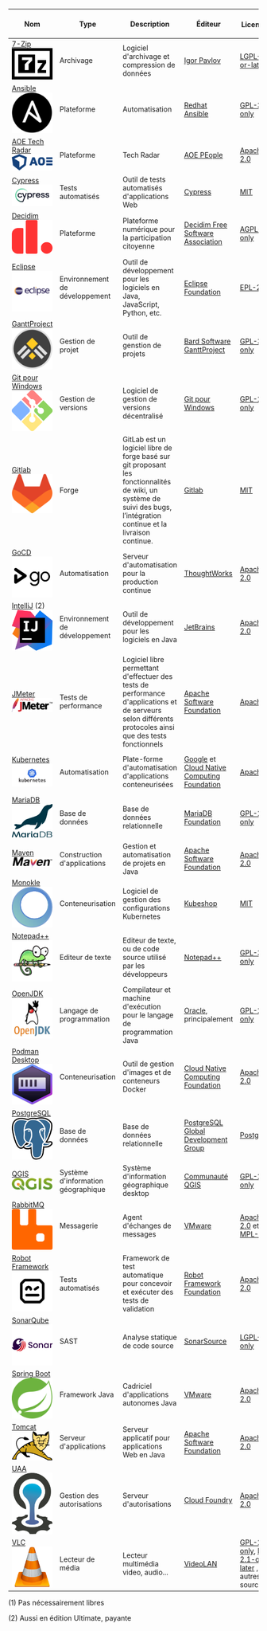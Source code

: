 | Nom                                                                                                         | Type                               | Description                                                                                                                                                              | Éditeur                                                                                   | Licence ![](https://spdx.dev/wp-content/uploads/sites/31/2023/08/logo-color.svg)                                                                           | Équipes installatrices                  | Contributions de l'État | Solutions alternatives (1)                       | Langage de programmation                     | Mots-clés                                                      |
|-------------------------------------------------------------------------------------------------------------|------------------------------------|--------------------------------------------------------------------------------------------------------------------------------------------------------------------------|-------------------------------------------------------------------------------------------|------------------------------------------------------------------------------------------------------------------------------------------------------------|-----------------------------------------|:-------------------------------:|--------------------------------------------------|----------------------------------------------|----------------------------------------------------------------|
| [7-Zip](https://www.7-zip.org/) ![7-zip logo](./media/7-Zip.png)                                            | Archivage                          | Logiciel d'archivage et compression de données                                                                                                                           | [Igor Pavlov](https://www.7-zip.org/)                                                     | [LGPL-2.1-or-later](https://spdx.org/licenses/LGPL-2.1-or-later.html)                                                                                      | Toutes                                  | -                               | WinZIP, WinRAR...                                | C, C++, Assembleur                           | "archivage" "compression" "zip" "rar"                          |
| [Ansible](https://techradar.aoe.com/) ![Ansible logo](media/ansible.jpg)                                    | Plateforme                         | Automatisation                                                                                                                                                           | [Redhat Ansible](https://www.ansible.com/)                                                | [GPL-3.0-only](https://spdx.org/licenses/GPL-3.0-only.html)                                                                                                | Infrastructure                          | -                               | OpenTofu, Terraform                              | Python, JavaScript, Shell, Jinja, Dockerfile | "plateforme" "automatisation"                                  |
| [AOE Tech Radar](https://techradar.aoe.com/) ![AOE logo](media/aoe.png)                                     | Plateforme                         | Tech Radar                                                                                                                                                               | [AOE PEople](https://www.aoe.com/)                                                        | [Apache-2.0](https://spdx.org/licenses/Apache-2.0.html)                                                                                                    | Développement                           | -                               |                                                  | JavaScript, CSS                              | "plateforme" "technology" "radar"                              |
| [Cypress](https://github.com/decidim/) ![Cypress logo](./media/cypress.png)                          | Tests automatisés         | Outil de tests automatisés d'applications Web | [Cypress](https://www.cypress.io/about-us) | [MIT](https://spdx.org/licenses/MIT.html) | Développement | -                  | Selenium, SoapUI, TestProject | JavaScript                              | "test" "automatisation"                                        |
| [Decidim](https://github.com/decidim/) ![Decidim logo](./media/decidim.png)                                 | Plateforme                         | Plateforme numérique pour la participation citoyenne                                                                                                                     | [Decidim Free Software Association](https://decidim.org/)                                 | [AGPL-3.0-only](https://spdx.org/licenses/AGPL-3.0-only.html)                                                                                              | participer.ge.ch                        | -                  | Konveio, CitizenLab                              | Ruby                                         | "plateforme" "participation" "citoyen"                         |
| [Eclipse](https://eclipseide.org/) ![eclipse logo](./media/eclipse.png)                                     | Environnement de développement     | Outil de développement pour les logiciels en Java, JavaScript, Python, etc.                                                                                              | [Eclipse Foundation](https://www.eclipse.org/)                                            | [EPL-2.0](https://spdx.org/licenses/EPL-2.0.html)                                                                                                          | Développement                           | -                       | IntelliJ, VSCode, NetBeans                       | Java, C                                      | "ide" "environnement de développement" "java"                  |
| [GanttProject](https://github.com/bardsoftware/ganttproject) ![GanttProject logo](./media/ganttproject.jpg) | Gestion de projet                  | Outil de genstion de projets                                                                                                                                             | [Bard Software GanttProject](https://www.ganttproject.biz/)                               | [GPL-3.0-only](https://spdx.org/licenses/GPL-3.0-only.html)                                                                                                | Moyens de développement                 | -              | VI, GVIM, Emacs...                               | C, C++, Python, HTML                         | "editeur" "texte" "code"                                       |
| [Git pour Windows](https://github.com/git-for-windows/) ![git pour windows logo](./media/gwindows.png)      | Gestion de versions                | Logiciel de gestion de versions décentralisé                                                                                                                             | [Git pour Windows](https://gitforwindows.org/)                                            | [GPL-2.0-only](https://spdx.org/licenses/GPL-2.0-only.html)                                                                                                | Métier                                  | -                                 | Microsoft Project                                | Java, Kotlin, CSS...                         | "gestion de projet"                                            | 
| [Gitlab](https://www.gitlab.com) ![gitlab logo](media/gitlab.png)                                           | Forge                              | GitLab est un logiciel libre de forge basé sur git proposant les fonctionnalités de wiki, un système de suivi des bugs, l’intégration continue et la livraison continue. | [Gitlab](https://www.gitlab.com)                                                          | [MIT](https://spdx.org/licenses/MIT.html)                                                                                                                  | Développement                           | - | Gitea, Harness OS                                | Ruby                                         | "automatisation" "déploiement"                                 |
| [GoCD](https://www.gocd.org) ![GoCD logo](./media/gocd.jpg)                                                 | Automatisation                     | Serveur d'automatisation pour la production continue                                                                                                                     | [ThoughtWorks](https://www.thoughtworks.com)                                              | [Apache-2.0](https://spdx.org/licenses/Apache-2.0.html)                                                                                                    | Intégration                             | -                            | Jenkins X, ArgoCD                                | Java, TypeScript                             | "automatisation" "déploiement" "production"                    |
| [IntelliJ](https://www.jetbrains.com/idea/) (2)  ![intelij logo](./media/intelij.svg)                       | Environnement de développement     | Outil de développement pour les logiciels en Java                                                                                                                        | [JetBrains](https://fr.wikipedia.org/wiki/JetBrains)                                      | [Apache-2.0](https://spdx.org/licenses/Apache-2.0.html)                                                                                                    | Développement                           | -                          | Eclipse, VSCode, NetBeans                        | Java                                         | "ide" "environnement de développement" "java"                  |
| [JMeter](https://jmeter.apache.org/) ![jmeter logo](media/apache-jmeter.png)                                | Tests de performance               | Logiciel libre permettant d'effectuer des tests de performance d'applications et de serveurs selon différents protocoles ainsi que des tests fonctionnels                | [Apache Software Foundation](https://www.apache.org/)                                     | [Apache 2.0](https://www.apache.org/licenses/LICENSE-2.0)                                                                                                  | Infrastructure                          | -                                                | Gatling, K6                                      | Groovy, Java                                 | "performance" "tests" "charge"                                 |
| [Kubernetes](https://kubernetes.io/) ![kubernetes logo](./media/kubernetes.jpg)                             | Automatisation                     | Plate-forme d'automatisation d'applications conteneurisées                                                                                                               | [Google](https://google.com) et [Cloud Native Computing Foundation](https://www.cncf.io/) | [Apache 2.0](https://www.apache.org/licenses/LICENSE-2.0)                                                                                                  | Infrastructure                          | -                        | Docker, Rancher                                  | Go                                           | "automatisation" "déploiement" "montée en charge" "conteneurs" |
| [MariaDB](https://mariadb.org/fr) ![mariadb logo](./media/mariadb.svg)                                      | Base de données                    | Base de données relationnelle                                                                                                                                            | [MariaDB Foundation](https://mariadb.org/fr)                                              | [GPL-2.0-only](https://spdx.org/licenses/GPL-2.0-only.html)                                                                                                | Bases de données                        | -                        | PostgreSQL, Oracle                               | C, C++, Perl                                 | "base de données" "relationnel"                                |
| [Maven](https://mariadb.org/fr) ![maven logo](./media/apache-maven.png)                                     | Construction d'applications        | Gestion et automatisation de projets en Java                                                                                                                             | [Apache Software Foundation](https://fr.wikipedia.org/wiki/Apache_Software_Foundation)    | [Apache-2.0](https://spdx.org/licenses/Apache-2.0.html)                                                                                                    | Développement                           | -                        | Ant, Gradle                                      | Java                                         | "construction" "dépendances"                                   |
| [Monokle](https://monokle.io/) ![Monokle logo](./media/monokle.png)                                         | Conteneurisation                   | Logiciel de gestion des configurations Kubernetes                                                                                                                        | [Kubeshop](https://kubeshop.io/)                                                          | [MIT](https://spdx.org/licenses/MIT.html)                                                                                                                  | Intégration                             | -                            | Seabird, Kubermetic                              | TypeScript                                   | "kubernetes" "configuration"                                   |
| [Notepad++](https://github.com/notepad-plus-plus/)  ![Notepad++ logo](./media/notepad.png)                  | Editeur de texte                   | Editeur de texte, ou de code source utilisé par les développeurs                                                                                                         | [Notepad++](https://notepad-plus-plus.org/)                                               | [GPL-3.0-only](https://spdx.org/licenses/GPL-3.0-only.html)                                                                                                | Moyens de développement                 | -                 | VI, GVIM, Emacs...                               | C, C++, Python, HTML                         | "editeur" "texte" "code"                                       |
| [OpenJDK](https://openjdk.org/)  ![OpenJDK logo](./media/openjdk.webp)                                      | Langage de programmation           | Compilateur et machine d'exécution pour le langage de programmation Java                                                                                                 | [Oracle](https://www.oracle.com/), principalement                                         | [GPL-2.0-only](https://spdx.org/licenses/GPL-2.0-only.html)                                                                                                | Intégration                             | -                             | .NET, PHP, node                                  | C, C++, Java                                 | "langage" "Java" "jvm" "machine virtuelle"                     |
| [Podman Desktop](https://podman-desktop.io) ![Podman Desktop logo](./media/podman.svg)                      | Conteneurisation                   | Outil de gestion d'images et de conteneurs Docker                                                                                                                        | [Cloud Native Computing Foundation](https://www.cncf.io)                                  | [Apache-2.0](https://spdx.org/licenses/Apache-2.0.html)                                                                                                    | Développement                           | -                          | Docker Desktop                                   | TypeScript                                   | "conteneur" "image" "docker"                                   |
| [PostgreSQL](https://www.postgresql.org) ![postgreSQL logo](./media/postgresql.svg)                         | Base de données                    | Base de données relationnelle                                                                                                                                            | [PostgreSQL Global Development Group](https://www.postgresql.org/developer/core)          | [PostgreSQL](https://spdx.org/licenses/PostgreSQL.html)                                                                                                    | Bases de données                        | -                        | Oracle, MariaDB                                  | C                                            | "base de données" "relationnel"                                |
| [QGIS](https://qgis.org) ![QGIS logo](./media/qgis.svg)                                                     | Système d'information géographique | Système d'information géographique desktop                                                                                                                               | [Communauté QGIS](https://qgis.org/community/organisation/)                               | [GPL-2.0-only](https://spdx.org/licenses/GPL-2.0-only.html)                                                                                                | Métier                                  | [Pull request 60459](https://github.com/qgis/QGIS/pull/60459)| ArcGIS, ESRI                                     | C++, Qt, Python                              | "gis"                                                          |
| [RabbitMQ](https://www.rabbitmq.com/)  ![RabbitMQ logo](./media/rabbitmq.svg)                               | Messagerie                         | Agent d'échanges de messages                                                                                                                                             | [VMware](https://www.vmware.com/)                                                         | [Apache-2.0](https://spdx.org/licenses/Apache-2.0.html) et [MPL-2.0](https://spdx.org/licenses/MPL-2.0.html)                                               | Moyens de développement, équipes métier | - | REST, Apache ActiveMQ, IBM MQ                    | Erlang                                       | "messagerie" "amqp" "asynchrone"                               |
| [Robot Framework](https://robotframework.org/)  ![RobotFramework logo](./media/robotframework.png)          | Tests automatisés                  | Framework de test automatique pour concevoir et exécuter des tests de validation                                                                                         | [Robot Framework Foundation](https://robotframework.org/foundation)                       | [Apache-2.0](https://spdx.org/licenses/Apache-2.0.html)                                                                                                    | Développement, Infrastructure           | - | Cypress, Selenium, Playwright                    | RobotFramework, Python                       | "automatisation" "tests" "validation" "acceptation" "end2end"  |
| [SonarQube](https://www.sonarsource.com/products/sonarqube) ![SonarQube logo](./media/sonarqube.png)        | SAST                               | Analyse statique de code source                                                                                                                                          | [SonarSource](https://www.sonarsource.com/)                                               | [LGPL-3.0-only](https://spdx.org/licenses/LGPL-3.0-only.html)                                                                                              | Moyens de développement                 | -                | Checkmarx                                        | Java                                         | "analyse statique" "qualité" "sécurité"                        |
| [Spring Boot](https://spring.io/projects/spring-boot) ![Spring Boot logo](./media/spring-boot.svg)          | Framework Java                     | Cadriciel d'applications autonomes Java                                                                                                                                  | [VMware](https://www.vmware.com/)                                                         | [Apache-2.0](https://spdx.org/licenses/Apache-2.0.html)                                                                                                    | Développement                           | - | Quarkus, NodeJS                                  | Java                                         | "framework" "java" "injection de dépendances"                  |
| [Tomcat](https://tomcat.apache.org) ![tomcat logo](./media/apache-tomcat.svg)                               | Serveur d'applications             | Serveur applicatif pour applications Web en Java                                                                                                                         | [Apache Software Foundation](https://www.apache.org)                                      | [Apache-2.0](https://spdx.org/licenses/Apache-2.0.html)                                                                                                    | Intégration                             | -                            | JBoss, Spring Boot                               | Java                                         | "serveur d'applications" "java"                                |
| [UAA](https://github.com/cloudfoundry/uaa)  ![CloudFoundry logo](./media/cloudfoundry.png)                  | Gestion des autorisations          | Serveur d'autorisations                                                                                                                                                  | [Cloud Foundry](https://www.cloudfoundry.org/)                                            | [Apache-2.0](https://spdx.org/licenses/Apache-2.0.html)                                                                                                    | Moyens de développement, équipes métier | - |                                                  | Java                                         | "sécurité" "oauth"                                             |
| [VLC](https://www.videolan.org/) ![vlc logo](./media/vlc.png)                                               | Lecteur de média                   | Lecteur multimédia video, audio...                                                                                                                                       | [VideoLAN](https://www.videolan.org/)                                                     | [GPL-2.0-only](https://spdx.org/licenses/GPL-2.0-only.html), [LGPL-2.1-or-later](https://spdx.org/licenses/LGPL-2.1-or-later.html) , et autres open source | Poste de travail                        | -                       |                                                  | C, C++, Obj-C, Asm, Rust                     | "media" "video" "audio" "lecteur"                              |

(1) Pas nécessairement libres

(2) Aussi en édition Ultimate, payante
